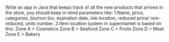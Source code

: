 Write an app in Java that keeps track of all the new products that arrives in the store, you should keep in mind parameters like:
1.Name, price, categories, bio/non bio, expiration date, isle location, reduced price/ non-reduced, units number.
2.Item location system in supermarket is based on this:
Zone A > Cosmetics
Zone B > Seafood
Zone C > Fruits
Zone D > Meat
Zone E > Bakery